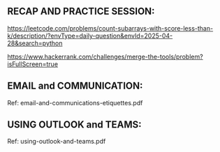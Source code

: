 RECAP AND PRACTICE SESSION:
----------------------------------------------------------------------------------------

https://leetcode.com/problems/count-subarrays-with-score-less-than-k/description/?envType=daily-question&envId=2025-04-28&search=python

https://www.hackerrank.com/challenges/merge-the-tools/problem?isFullScreen=true


EMAIL and COMMUNICATION:
----------------------------------------------------------------------------------------

Ref: email-and-communications-etiquettes.pdf


USING OUTLOOK and TEAMS:
----------------------------------------------------------------------------------------

Ref: using-outlook-and-teams.pdf